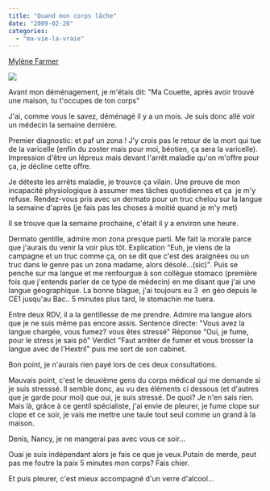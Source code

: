 ```yaml
---
title: "Quand mon corps lâche"
date: "2009-02-20"
categories: 
  - "ma-vie-la-vraie"
---
```


[Mylène Farmer](http://www.jiwa.fr/Myl-ne-Farmer-59429.html)

![](images/bT*xJmx*PTEyMzUxNTMxMjc1NjgmcHQ9MTIzNTE1MzI*MzQyNyZwPTMwODM*MSZkPSZnPTEmdD*mbz**OWM2ZjcwM2U5M2Q*ZmQ3YWE1ZjFlNzRkZDlhYWEwOQ==.gif)

Avant mon déménagement, je m'étais dit: "Ma Couette, après avoir trouvé une maison, tu t'occupes de ton corps"

J'ai, comme vous le savez, déménagé il y a un mois. Je suis donc allé voir un médecin la semaine dernière.

Premier diagnostic: et paf un zona ! J'y crois pas le retour de la mort qui tue de la varicelle (enfin du zoster mais pour moi, béotien, ça sera la varicelle). Impression d'être un lépreux mais devant l'arrêt maladie qu'on m'offre pour ça, je décline cette offre.

Je déteste les arrêts maladie, je trouvce ça vilain. Une preuve de mon incapacité physiologique à assumer mes tâches quotidiennes et ça  je m'y refuse. Rendez-vous pris avec un dermato pour un truc chelou sur la langue la semaine d'après (je fais pas les choses à moitié quand je m'y met)

Il se trouve que la semaine prochaine, c'était il y a environ une heure.

Dermato gentille, admire mon zona presque parti. Me fait la morale parce que j'aurais du venir la voir plus tôt. Explication "Euh, je viens de la campagne et un truc comme ça, on se dit que c'est des araignées ou un truc dans le genre pas un zona madame, alors désolé...(sic)". Puis se penche sur ma langue et me renfourgue à son collègue stomaco (première fois que j'entends parler de ce type de médecin) en me disant que j'ai une langue géographique. La bonne blague, j'ai toujours eu 3  en géo depuis le CE1 jusqu'au Bac.. 5 minutes plus tard, le stomachin me tuera.

Entre deux RDV, il a la gentillesse de me prendre. Admire ma langue alors que je ne suis même pas encore assis. Sentence directe: "Vous avez la langue chargée, vous fumez? vous êtes stressé" Réponse "Oui, je fume, pour le stress je sais pô" Verdict "Faut arrêter de fumer et vous brosser la langue avec de l'Hextril" puis me sort de son cabinet.

Bon point, je n'aurais rien payé lors de ces deux consultations.

Mauvais point, c'est le deuxième gens du corps médical qui me demande si je suis stresssé. Il semble donc, au vu des éléments ci dessous (et d'autres que je garde pour moi) que oui, je suis stressé. De quoi? Je n'en sais rien. Mais là, grâce à ce gentil spécialiste, j'ai envie de pleurer, je fume clope sur clope et ce soir, je vais me mettre une taule tout seul comme un grand à la maison.

Denis, Nancy, je ne mangerai pas avec vous ce soir...

Ouai je suis indépendant alors je fais ce que je veux.Putain de merde, peut pas me foutre la paix 5 minutes mon corps? Fais chier.

Et puis pleurer, c'est mieux accompagné d'un verre d'alcool...
